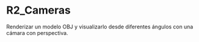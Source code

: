 # R2_Cameras
 Renderizar un modelo OBJ y visualizarlo desde diferentes ángulos con una cámara con perspectiva.
